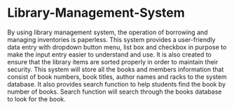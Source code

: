 # Library-Management-System

By using library management system, the operation of borrowing and managing inventories
is paperless. This system provides a user-friendly data entry with dropdown button menu, list
box and checkbox in purpose to make the input entry easier to understand and use. It is also
created to ensure that the library items are sorted properly in order to maintain their security.
This system will store all the books and members information that consist of book numbers,
book titles, author names and racks to the system database. It also provides search function to
help students find the book by number of books. Search function will search through the
books database to look for the book.
